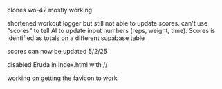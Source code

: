 clones wo-42 mostly working

shortened workout logger but still not able to update scores.  can't use "scores" to tell AI to update input numbers (reps, weight, time).  Scores is identified as totals on a different supabase table

scores can now be updated 5/2/25

disabled Eruda in index.html with //

working on getting the favicon to work
